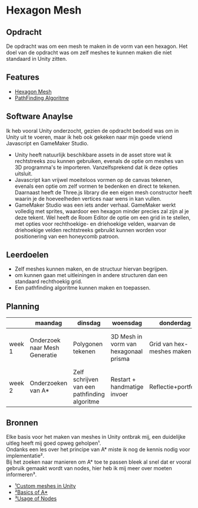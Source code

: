 # Hexagon Mesh
## Opdracht
De opdracht was om een mesh te maken in de vorm van een hexagon.
Het doel van de opdracht was om zelf meshes te kunnen maken die niet standaard in Unity zitten.

## Features
- [Hexagon Mesh](https://github.com/Vychron/codebase/blob/master/Proefopdracht%203%20-%20Hexagon%20Mesh/HexMesh.cs)
- [PathFinding Algoritme](https://github.com/Vychron/codebase/blob/Proefopdracht%203%20-%20Hexagon%20Mesh/AStar.cs)

## Software Anaylse 
Ik heb vooral Unity onderzocht, gezien de opdracht bedoeld was om in Unity uit te voeren, maar ik heb ook gekeken naar mijn goede vriend Javascript en GameMaker Studio.
- Unity heeft natuurlijk beschikbare assets in de asset store wat ik rechtstreeks zou kunnen gebruiken, evenals de optie om meshes van 3D programma's te importeren. Vanzelfsprekend dat ik deze opties uitsluit.
- Javascript kan vrijwel moeiteloos vormen op de canvas tekenen, evenals een optie om zelf vormen te bedenken en direct te tekenen. Daarnaast heeft de Three.js library die een eigen mesh constructor heeft waarin je de hoeveelheden vertices naar wens in kan vullen.
- GameMaker Studio was een iets ander verhaal. GameMaker werkt volledig met sprites, waardoor een hexagon minder precies zal zijn al je deze tekent. Wel heeft de Room Editor de optie om een grid in te stellen, met opties voor rechthoekige- en driehoekige velden, waarvan de driehoekige velden rechtstreeks gebruikt kunnen worden voor positionering van een honeycomb patroon.

## Leerdoelen 
- Zelf meshes kunnen maken, en de structuur hiervan begrijpen.
- om kunnen gaan met uitleiningen in andere structuren dan een standaard rechthoekig grid.
- Een pathfinding algoritme kunnen maken en toepassen.

## Planning 
| | maandag | dinsdag | woensdag | donderdag | vrijdag |
| --- | --- | --- | --- | --- | --- |
|week 1 |Onderzoek naar Mesh Generatie|Polygonen tekenen|3D Mesh in vorm van hexagonaal prisma|Grid van hex-meshes maken|Uitlijnen van hex-meshes in honeycomb patroon|
|week 2 |Onderzoeken van A*|Zelf schrijven van een pathfinding algoritme|Restart + handmatige invoer|Reflectie+portfolio|Portfolio|

## Bronnen
Elke basis voor het maken van meshes in Unity ontbrak mij, een duidelijke uitleg heeft mij goed opweg geholpen¹.<br>
Ondanks een les over het principe van A* miste ik nog de kennis nodig voor implementatie².<br>
Bij het zoeken naar manieren om A* toe te passen bleek al snel dat er vooral gebruik gemaakt wordt van nodes, hier heb ik mij meer over moeten informeren³.

- [¹Custom meshes in Unity](https://www.youtube.com/watch?v=5c0MatF6G2M)
- [²Basics of A*](https://www.raywenderlich.com/3016-introduction-to-a-pathfinding)
- [³Usage of Nodes](https://www.youtube.com/watch?v=nhiFx28e7JY&t=1)
